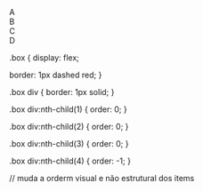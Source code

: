 
<div class="box">
    <div>A</div>
    <div>B</div>
    <div>C</div>
    <div>D</div>
</div>

.box {
  display: flex;
  
  border: 1px dashed red;
}

.box div {
  border: 1px solid;
}

.box div:nth-child(1) {
  order: 0;
}

.box div:nth-child(2) {
  order: 0;
}

.box div:nth-child(3) {
  order: 0;
}

.box div:nth-child(4) {
  order: -1;
}



// muda a orderm visual e não estrutural dos items